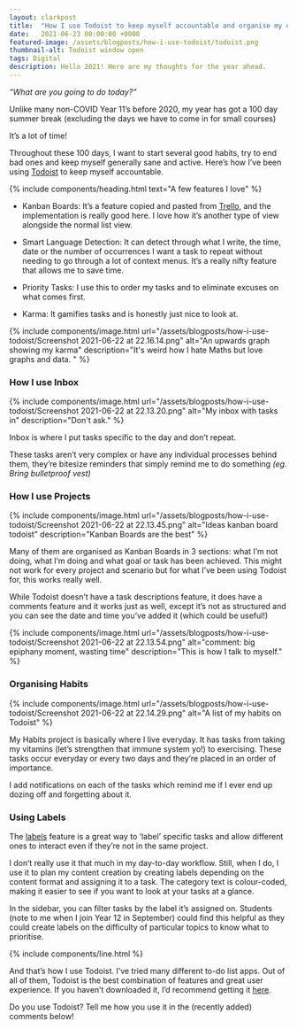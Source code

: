 ```yaml
---
layout: clarkpost
title:  "How I use Todoist to keep myself accountable and organise my day."
date:   2021-06-23 00:00:00 +0000
featured-image: /assets/blogposts/how-i-use-todoist/todoist.png
thumbnail-alt: Todoist window open
tags: Digital
description: Hello 2021! Here are my thoughts for the year ahead.
---
```

_“What are you going to do today?”_

Unlike many non-COVID Year 11’s before 2020, my year has got a 100 day summer break (excluding the days we have to come in for small courses) 

It’s a lot of time! 

Throughout these 100 days, I want to start several good habits, try to end bad ones and keep myself generally sane and active. Here’s how I’ve been using [Todoist](https://todoist.com/r/clark_narvas_yklnbb) to keep myself accountable.

{% include components/heading.html text="A few features I love" %}

* Kanban Boards: It’s a feature copied and pasted from [Trello](https://trello.com/), and the implementation is really good here. I love how it’s another type of view alongside the normal list view. 

* Smart Language Detection: It can detect through what I write, the time, date or the number of occurrences I want a task to repeat without needing to go through a lot of context menus. It’s a really nifty feature that allows me to save time. 

* Priority Tasks: I use this to order my tasks and to eliminate excuses on what comes first.

* Karma: It gamifies tasks and is honestly just nice to look at.

{% include components/image.html url="/assets/blogposts/how-i-use-todoist/Screenshot 2021-06-22 at 22.16.14.png" alt="An upwards graph showing my karma" description="It's weird how I hate Maths but love graphs and data. " %}

### How I use Inbox

{% include components/image.html url="/assets/blogposts/how-i-use-todoist/Screenshot 2021-06-22 at 22.13.20.png" alt="My inbox with tasks in" description="Don't ask." %}

Inbox is where I put tasks specific to the day and don’t repeat. 

These tasks aren’t very complex or have any individual processes behind them, they’re bitesize reminders that simply remind me to do something _(eg. Bring bulletproof vest)_


### How I use Projects

{% include components/image.html url="/assets/blogposts/how-i-use-todoist/Screenshot 2021-06-22 at 22.13.45.png" alt="Ideas kanban board todoist" description="Kanban Boards are the best" %}

Many of them are organised as Kanban Boards in 3 sections: what I’m not doing, what I’m doing and what goal or task has been achieved. This might not work for every project and scenario but for what I’ve been using Todoist for, this works really well. 

While Todoist doesn’t have a task descriptions feature, it does have a comments feature and it works just as well, except it’s not as structured and you can see the date and time you’ve added it (which could be useful!)

{% include components/image.html url="/assets/blogposts/how-i-use-todoist/Screenshot 2021-06-22 at 22.13.54.png" alt="comment: big epiphany moment, wasting time" description="This is how I talk to myself." %}

### Organising Habits

{% include components/image.html url="/assets/blogposts/how-i-use-todoist/Screenshot 2021-06-22 at 22.14.29.png" alt="A list of my habits on Todoist" %}

My Habits project is basically where I live everyday. It has tasks from taking my vitamins (let’s strengthen that immune system yo!) to exercising. These tasks occur everyday or every two days and they’re placed in an order of importance.

I add notifications on each of the tasks which remind me if I ever end up dozing off and forgetting about it. 


### Using Labels

The [labels](https://youtu.be/Ekbpnu--uxQ) feature is a great way to ‘label’ specific tasks and allow different ones to interact even if they’re not in the same project. 

I don’t really use it that much in my day-to-day workflow. Still, when I do, I use it to plan my content creation by creating labels depending on the content format and assigning it to a task. The category text is colour-coded, making it easier to see if you want to look at your tasks at a glance. 

In the sidebar, you can filter tasks by the label it’s assigned on. Students (note to me when I join Year 12 in September) could find this helpful as they could create labels on the difficulty of particular topics to know what to prioritise. 

{% include components/line.html %}

And that’s how I use Todoist. I’ve tried many different to-do list apps. Out of all of them, Todoist is the best combination of features and great user experience. If you haven’t downloaded it, I’d recommend getting it [here](https://todoist.com/r/clark_narvas_yklnbb).

Do you use Todoist? Tell me how you use it in the (recently added) comments below!
